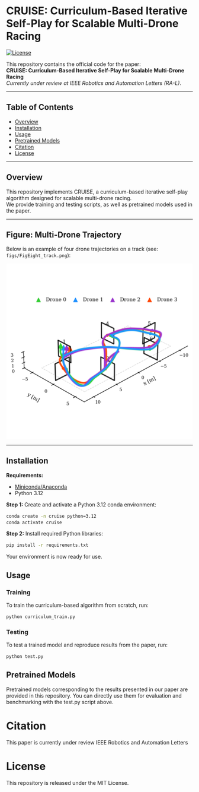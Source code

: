 # CRUISE: Curriculum-Based Iterative Self-Play for Scalable Multi-Drone Racing

[![License](https://img.shields.io/badge/license-MIT-blue.svg)](LICENSE)

This repository contains the official code for the paper:  
**CRUISE: Curriculum-Based Iterative Self-Play for Scalable Multi-Drone Racing**  
*Currently under review at IEEE Robotics and Automation Letters (RA-L)*.

---

## Table of Contents

- [Overview](#overview)
- [Installation](#installation)
- [Usage](#usage)
- [Pretrained Models](#pretrained-models)
- [Citation](#citation)
- [License](#license)

---

## Overview

This repository implements CRUISE, a curriculum-based iterative self-play algorithm designed for scalable multi-drone racing.  
We provide training and testing scripts, as well as pretrained models used in the paper.

---

## Figure: Multi-Drone Trajectory

Below is an example of four drone trajectories on a track (see: `figs/FigEight_track.png`):

![Four drone trajectories on a Fig-8 track](figs/FigEight_track.png)


---

## Installation

**Requirements:**
- [Miniconda/Anaconda](https://docs.conda.io/en/latest/miniconda.html)
- Python 3.12

**Step 1:** Create and activate a Python 3.12 conda environment:
```sh
conda create -n cruise python=3.12
conda activate cruise
```


**Step 2:** Install required Python libraries:
```sh
pip install -r requirements.txt
```

Your environment is now ready for use.


## Usage
### Training
To train the curriculum-based algorithm from scratch, run:
```sh
python curriculum_train.py
```


### Testing
To test a trained model and reproduce results from the paper, run:
```sh
python test.py
```


## Pretrained Models
Pretrained models corresponding to the results presented in our paper are provided in this repository.
You can directly use them for evaluation and benchmarking with the test.py script above.


# Citation

This paper is currently under review IEEE Robotics and Automation Letters


# License
This repository is released under the MIT License.